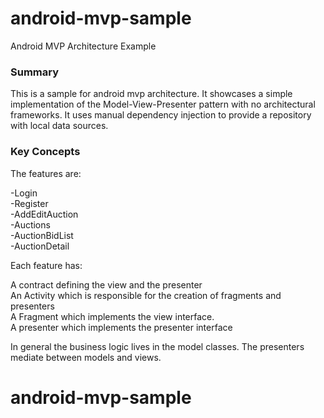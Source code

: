 # android-mvp-sample

Android MVP Architecture Example

<h3>Summary</h3>

This is a sample for android mvp architecture. It showcases a simple implementation of the Model-View-Presenter pattern with no architectural frameworks. It uses manual dependency injection to provide a repository with local data sources. 


<h3>Key Concepts</h3>

The features are:

-Login <br>
-Register <br>
-AddEditAuction <br>
-Auctions <br>
-AuctionBidList <br>
-AuctionDetail <br>


Each feature has:

A contract defining the view and the presenter<br>
An Activity which is responsible for the creation of fragments and presenters<br>
A Fragment which implements the view interface.<br>
A presenter which implements the presenter interface<br>

In general the business logic lives in the model classes. The presenters mediate between models and views.

# android-mvp-sample
